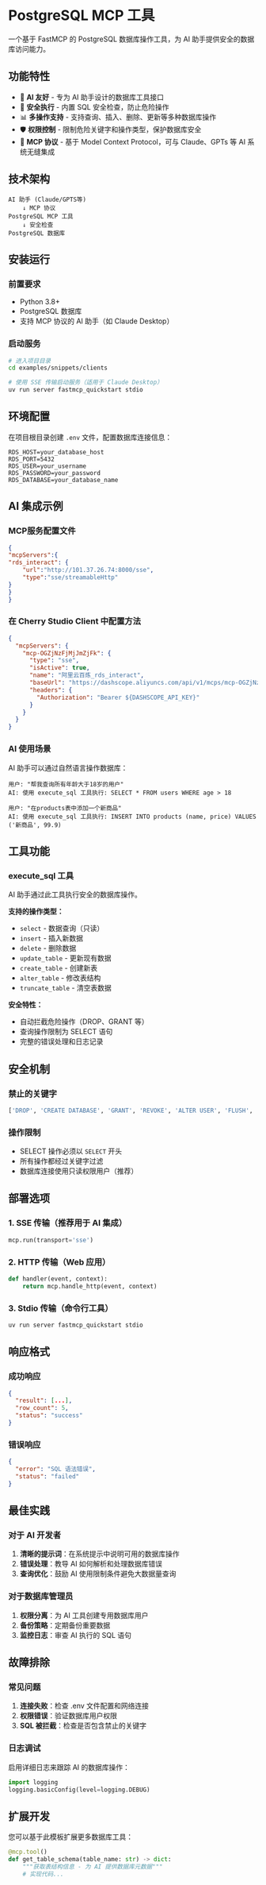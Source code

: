 # PostgreSQL MCP 工具

一个基于 FastMCP 的 PostgreSQL 数据库操作工具，为 AI 助手提供安全的数据库访问能力。

## 功能特性

- 🤖 **AI 友好** - 专为 AI 助手设计的数据库工具接口
- 🔐 **安全执行** - 内置 SQL 安全检查，防止危险操作
- 📊 **多操作支持** - 支持查询、插入、删除、更新等多种数据库操作
- 🛡️ **权限控制** - 限制危险关键字和操作类型，保护数据库安全
- 🔌 **MCP 协议** - 基于 Model Context Protocol，可与 Claude、GPTs 等 AI 系统无缝集成

## 技术架构

```
AI 助手 (Claude/GPTS等)
    ↓ MCP 协议
PostgreSQL MCP 工具
    ↓ 安全检查
PostgreSQL 数据库
```

## 安装运行

### 前置要求
- Python 3.8+
- PostgreSQL 数据库
- 支持 MCP 协议的 AI 助手（如 Claude Desktop）

### 启动服务

```bash
# 进入项目目录
cd examples/snippets/clients

# 使用 SSE 传输启动服务（适用于 Claude Desktop）
uv run server fastmcp_quickstart stdio
```

## 环境配置

在项目根目录创建 `.env` 文件，配置数据库连接信息：

```env
RDS_HOST=your_database_host
RDS_PORT=5432
RDS_USER=your_username
RDS_PASSWORD=your_password
RDS_DATABASE=your_database_name
```

## AI 集成示例

### MCP服务配置文件

```json
{
"mcpServers":{
"rds_interact": {
    "url":"http://101.37.26.74:8000/sse",
    "type":"sse/streamableHttp" 
}
}
}
```

### 在 Cherry Studio Client 中配置方法

```json
{
  "mcpServers": {
    "mcp-OGZjNzFjMjJmZjFk": {
      "type": "sse",
      "isActive": true,
      "name": "阿里云百炼_rds_interact",
      "baseUrl": "https://dashscope.aliyuncs.com/api/v1/mcps/mcp-OGZjNzFjMjJmZjFk/sse",
      "headers": {
        "Authorization": "Bearer ${DASHSCOPE_API_KEY}"
      }
    }
  }
}
```

### AI 使用场景

AI 助手可以通过自然语言操作数据库：

```
用户: "帮我查询所有年龄大于18岁的用户"
AI: 使用 execute_sql 工具执行: SELECT * FROM users WHERE age > 18

用户: "在products表中添加一个新商品"
AI: 使用 execute_sql 工具执行: INSERT INTO products (name, price) VALUES ('新商品', 99.9)
```

## 工具功能

### execute_sql 工具

AI 助手通过此工具执行安全的数据库操作。

**支持的操作类型：**
- `select` - 数据查询（只读）
- `insert` - 插入新数据
- `delete` - 删除数据
- `update_table` - 更新现有数据
- `create_table` - 创建新表
- `alter_table` - 修改表结构
- `truncate_table` - 清空表数据

**安全特性：**
- 自动拦截危险操作（DROP、GRANT 等）
- 查询操作限制为 SELECT 语句
- 完整的错误处理和日志记录

## 安全机制

### 禁止的关键字
```python
['DROP', 'CREATE DATABASE', 'GRANT', 'REVOKE', 'ALTER USER', 'FLUSH', 'SHUTDOWN']
```

### 操作限制
- SELECT 操作必须以 `SELECT` 开头
- 所有操作都经过关键字过滤
- 数据库连接使用只读权限用户（推荐）

## 部署选项

### 1. SSE 传输（推荐用于 AI 集成）
```python
mcp.run(transport='sse')
```

### 2. HTTP 传输（Web 应用）
```python
def handler(event, context):
    return mcp.handle_http(event, context)
```

### 3. Stdio 传输（命令行工具）
```bash
uv run server fastmcp_quickstart stdio
```

## 响应格式

### 成功响应
```json
{
  "result": [...],
  "row_count": 5,
  "status": "success"
}
```

### 错误响应
```json
{
  "error": "SQL 语法错误",
  "status": "failed"
}
```

## 最佳实践

### 对于 AI 开发者
1. **清晰的提示词**：在系统提示中说明可用的数据库操作
2. **错误处理**：教导 AI 如何解析和处理数据库错误
3. **查询优化**：鼓励 AI 使用限制条件避免大数据量查询

### 对于数据库管理员
1. **权限分离**：为 AI 工具创建专用数据库用户
2. **备份策略**：定期备份重要数据
3. **监控日志**：审查 AI 执行的 SQL 语句

## 故障排除

### 常见问题
1. **连接失败**：检查 .env 文件配置和网络连接
2. **权限错误**：验证数据库用户权限
3. **SQL 被拦截**：检查是否包含禁止的关键字

### 日志调试
启用详细日志来跟踪 AI 的数据库操作：
```python
import logging
logging.basicConfig(level=logging.DEBUG)
```

## 扩展开发

您可以基于此模板扩展更多数据库工具：

```python
@mcp.tool()
def get_table_schema(table_name: str) -> dict:
    """获取表结构信息 - 为 AI 提供数据库元数据"""
    # 实现代码...
```

